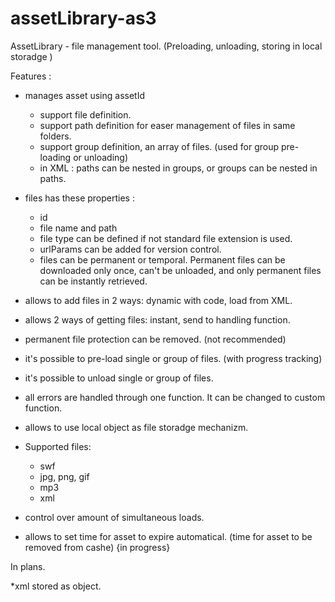 assetLibrary-as3
================


AssetLibrary - file management tool. (Preloading, unloading, storing in local storadge )

Features :
  * manages asset using assetId
    * support file definition.
    * support path definition for easer management of files in same folders.
    * support group definition, an array of files.  (used for group pre-loading or unloading)
    * in XML : paths can be nested in groups, or groups can be nested in paths.
  * files has these properties :
    * id
    * file name and path
    * file type can be defined if not standard file extension is used.
    * urlParams can be added for version control.
    * files can be permanent or temporal. Permanent files can be downloaded only once, can't be unloaded, and only permanent files can be instantly retrieved.
  * allows to add files in 2 ways: dynamic with code, load from XML.
  * allows 2 ways of getting files: instant, send to handling function.
  * permanent file protection can be removed. (not recommended)
  * it's possible to pre-load single or group of files. (with progress tracking)
  * it's possible to unload single or group of files.
  * all errors are handled through one function. It can be changed to custom function.

  * allows to use local object as file storadge mechanizm.

  * Supported files:
    * swf
    * jpg, png, gif
    * mp3
    * xml

  * control over amount of simultaneous loads.

  * allows to set time for asset to expire automatical. (time for asset to be removed from cashe) {in progress}

In plans.

*xml stored as object.